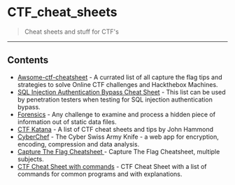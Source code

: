 # CTF_cheat_sheets

>Cheat sheets and stuff for CTF's

---
## Contents

<!-- toc -->

- [Awsome-ctf-cheatsheet](https://github.com/uppusaikiran/awesome-ctf-cheatsheet/blob/master/readme.md#powershell) - A currated list of all capture the flag tips and strategies to solve Online CTF challenges and Hackthebox Machines.
- [SQL Injection Authentication Bypass Cheat Sheet](https://pentestlab.blog/2012/12/24/sql-injection-authentication-bypass-cheat-sheet/) - This list can be used by penetration testers when testing for SQL injection authentication bypass.
- [Forensics](https://trailofbits.github.io/ctf/forensics/) - Any challenge to examine and process a hidden piece of information out of static data files.
- [CTF Katana](https://github.com/JohnHammond/ctf-katana) - A list of CTF cheat sheets and tips by John Hammond
- [CyberChef](https://gchq.github.io/CyberChef/) - The Cyber Swiss Army Knife - a web app for encryption, encoding, compression and data analysis.
- [Capture The Flag Cheatsheet ](https://uppusaikiran.github.io/hacking/Capture-the-Flag-CheatSheet/) - Capture The Flag Cheatsheet, multiple subjects.
- [CTF Cheat Sheet with commands](https://dvd848.github.io/CTFs/CheatSheet.html) - CTF Cheat Sheet with a list of commands for common programs and with explanations.


<!-- tocstop -->
